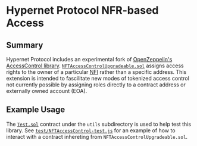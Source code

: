 # Hypernet Protocol NFR-based Access

## Summary 

Hypernet Protocol includes an experimental fork of 
[OpenZeppelin's AccessControl library](https://github.com/OpenZeppelin/openzeppelin-contracts/blob/master/contracts/access/AccessControl.sol).
[`NFTAccessControlUpgradeable.sol`](/packages/contracts/contracts/access/NFTAccessControlUpgradeable.sol) assigns access rights 
to the owner of a particular [NFI](/packages/contracts/contracts/identity/README.md#functionality) rather than a specific address. This extension 
is intended to fascilitate new modes of tokenized access control not currently possible by assigning roles directly to a contract address or 
externally owned account (EOA). 

## Example Usage

The [`Test.sol`](/packages/contracts/contracts/utils/Test.sol) contract under the `utils` subdirectory is used to help test this library. 
See [`test/NFTAccessControl-test.js`](/packages/contracts/test/NFTAccessControl-test.js) for an example of how to interact with a contract
inhereting from `NFTAccessControlUpgradeable.sol`. 